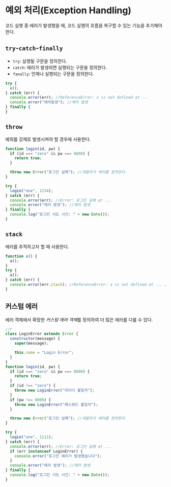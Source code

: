 # 예외 처리(Exception Handling)

코드 실행 중 에러가 발생했을 때, 코드 실행의 흐름을 복구할 수 있는 기능을 추가해야 한다.

## `try`-`catch`-`finally`

- `try`: 실행될 구문을 정의한다.
- `catch`: 에러가 발생되면 실행되는 구문을 정의한다.
- `fanally`: 언제나 실행되는 구문을 정의한다.

```javascript
try {
  x();
} catch (err) {
  console.error(err); //ReferenceError: x is not defined at ...
  console.error("에러발생"); //에러 발생
} finally {
}
```

## `throw`

예외를 강제로 발생시켜야 할 경우에 사용한다.

```javascript
function login(id, pw) {
  if (id === "zero" && pw === 0000) {
    return true;
  }

  throw new Error("로그인 실패"); //개발자가 에러를 정의한다.
}

try {
  login("one", 1234);
} catch (err) {
  console.error(err); //Error: 로그인 실패 at ...
  console.error("에러 발생"); //에러 발생
} finally {
  console.log("로그인 시도 시간: " + new Date());
}
```

## `stack`

에러를 추적하고자 할 때 사용한다.

```javascript
function x() {
  a();
}
try {
  a();
} catch (err) {
  console.error(err.stack); //ReferenceError: a is not defined at ... //스택 형식으로 에러가 쌓인다.(❗)
}
```

## 커스텀 에러

에러 객체에서 확장한 *커스텀 에러 객체*를 정의하여 더 많은 에러를 다룰 수 있다.

```javascript
//❗
class LoginError extends Error {
  constructor(message) {
    super(message);

    this.name = "Login Error";
  }
}
function login(id, pw) {
  if (id === "zero" && pw === 0000) {
    return true;
  }
  if (id !== "zero") {
    throw new LoginError("아이디 불일치");
  }
  if (pw !== 0000) {
    throw new LoginError("패스워드 불일치");
  }

  throw new Error("로그인 실패"); //개발자가 에러를 정의한다.
}

try {
  login("one", 1111);
} catch (err) {
  console.error(err); //Error: 로그인 실패 at ...
  if (err instanceof LoginError) {
    console.error("로그인 에러가 발생했습니다");
  }
  console.error("에러 발생"); //에러 발생
} finally {
  console.log("로그인 시도 시간: " + new Date());
}
```
